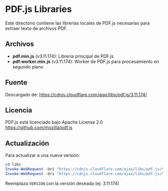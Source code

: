 # PDF.js Libraries

Este directorio contiene las librerías locales de PDF.js necesarias para extraer texto de archivos PDF.

## Archivos

- **pdf.min.js** (v3.11.174): Librería principal de PDF.js
- **pdf.worker.min.js** (v3.11.174): Worker de PDF.js para procesamiento en segundo plano

## Fuente

Descargado de: https://cdnjs.cloudflare.com/ajax/libs/pdf.js/3.11.174/

## Licencia

PDF.js está licenciado bajo Apache License 2.0
https://github.com/mozilla/pdf.js

## Actualización

Para actualizar a una nueva versión:

```powershell
cd libs
Invoke-WebRequest -Uri "https://cdnjs.cloudflare.com/ajax/libs/pdf.js/VERSION/pdf.min.js" -OutFile "pdf.min.js"
Invoke-WebRequest -Uri "https://cdnjs.cloudflare.com/ajax/libs/pdf.js/VERSION/pdf.worker.min.js" -OutFile "pdf.worker.min.js"
```

Reemplaza `VERSION` con la versión deseada (ej: 3.11.174)
